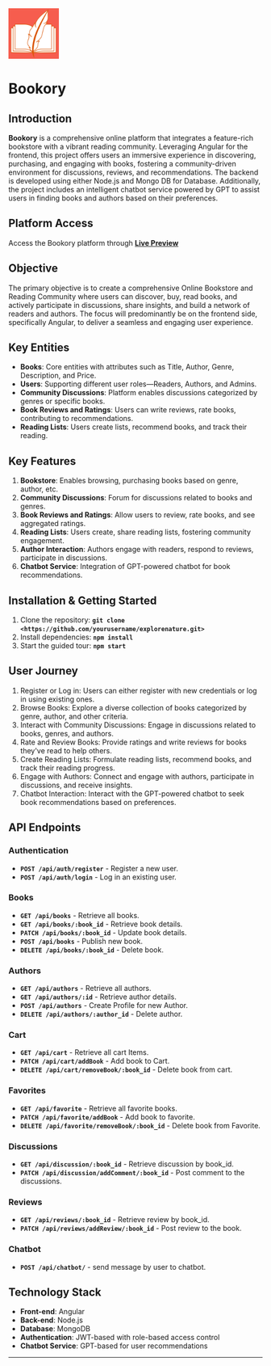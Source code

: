 <img src="Frontend/src/assets/Bookorylogo.png" width="100px" alt="logo">

# Bookory 

## Introduction

**Bookory** is a comprehensive online platform that integrates a feature-rich bookstore with a vibrant reading community. Leveraging Angular for the frontend, this project offers users an immersive experience in discovering, purchasing, and engaging with books, fostering a community-driven environment for discussions, reviews, and recommendations. The backend is developed using either Node.js and Mongo DB for Database. Additionally, the project includes an intelligent chatbot service powered by GPT to assist users in finding books and authors based on their preferences.

## **Platform Access**

Access the Bookory platform through **[Live Preview](https://bookory-bookstore.netlify.app/)**

## Objective

The primary objective is to create a comprehensive Online Bookstore and Reading Community where users can discover, buy, read books, and actively participate in discussions, share insights, and build a network of readers and authors. The focus will predominantly be on the frontend side, specifically Angular, to deliver a seamless and engaging user experience.

## Key Entities

- **Books**: Core entities with attributes such as Title, Author, Genre, Description, and Price.
- **Users**: Supporting different user roles—Readers, Authors, and Admins.
- **Community Discussions**: Platform enables discussions categorized by genres or specific books.
- **Book Reviews and Ratings**: Users can write reviews, rate books, contributing to recommendations.
- **Reading Lists**: Users create lists, recommend books, and track their reading.

## Key Features

1. **Bookstore**: Enables browsing, purchasing books based on genre, author, etc.
2. **Community Discussions**: Forum for discussions related to books and genres.
3. **Book Reviews and Ratings**: Allow users to review, rate books, and see aggregated ratings.
4. **Reading Lists**: Users create, share reading lists, fostering community engagement.
5. **Author Interaction**: Authors engage with readers, respond to reviews, participate in discussions.
6. **Chatbot Service**: Integration of GPT-powered chatbot for book recommendations.
## **Installation & Getting Started**

1. Clone the repository: **`git clone <https://github.com/yourusername/explorenature.git>`**
2. Install dependencies: **`npm install`**
3. Start the guided tour: **`npm start`**

 ## **User Journey**
1. Register or Log in: Users can either register with new credentials or log in using existing ones.
2. Browse Books: Explore a diverse collection of books categorized by genre, author, and other criteria.
3. Interact with Community Discussions: Engage in discussions related to books, genres, and authors.
4. Rate and Review Books: Provide ratings and write reviews for books they've read to help others.
5. Create Reading Lists: Formulate reading lists, recommend books, and track their reading progress.
6. Engage with Authors: Connect and engage with authors, participate in discussions, and receive insights.
7. Chatbot Interaction: Interact with the GPT-powered chatbot to seek book recommendations based on preferences.


## **API Endpoints**

### **Authentication**

- **`POST /api/auth/register`** - Register a new user.
- **`POST /api/auth/login`** - Log in an existing user.

### **Books**

- **`GET /api/books`** - Retrieve all books.
- **`GET /api/books/:book_id`** - Retrieve book details.
- **`PATCH /api/books/:book_id`** - Update book details.
- **`POST /api/books`** - Publish new book.
- **`DELETE /api/books/:book_id`** - Delete book.


### **Authors**

- **`GET /api/authors`** - Retrieve all authors.
- **`GET /api/authors/:id`** - Retrieve author details.
- **`POST /api/authors`** - Create Profile for new Author.
- **`DELETE /api/authors/:author_id`** - Delete author.


### **Cart**

- **`GET /api/cart`** - Retrieve all cart Items.
- **`PATCH /api/cart/addBook`** - Add book to Cart.
- **`DELETE /api/cart/removeBook/:book_id`** - Delete book from cart.

### **Favorites**

- **`GET /api/favorite`** - Retrieve all favorite books.
- **`PATCH /api/favorite/addBook`** - Add book to favorite.
- **`DELETE /api/favorite/removeBook/:book_id`** - Delete book from Favorite.

### **Discussions**

- **`GET /api/discussion/:book_id`** - Retrieve discussion by book_id.
- **`PATCH /api/discussion/addComment/:book_id`** - Post comment to the discussions.

### **Reviews**

- **`GET /api/reviews/:book_id`** - Retrieve review by book_id.
- **`PATCH /api/reviews/addReview/:book_id`** - Post review to the book.

### **Chatbot**

- **`POST /api/chatbot/`** - send message by user to chatbot.







## Technology Stack

- **Front-end**: Angular
- **Back-end**: Node.js
- **Database**: MongoDB
- **Authentication**: JWT-based with role-based access control
- **Chatbot Service**: GPT-based for user recommendations

---
